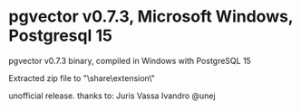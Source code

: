 # pgvector v0.7.3, Microsoft Windows, Postgresql 15
pgvector v0.7.3 binary, compiled in Windows with PostgreSQL 15
<p></p>
Extracted zip file to "<pg_installed folder>\share\extension\"
<br><p></p>
unofficial release.
thanks to: Juris Vassa Ivandro @unej
